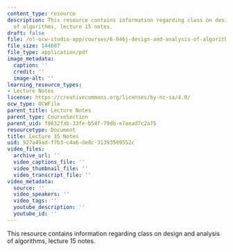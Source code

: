 ```yaml
---
content_type: resource
description: This resource contains information regarding class on design and analysis
  of algorithms, lecture 15 notes.
draft: false
file: /ol-ocw-studio-app/courses/6-046j-design-and-analysis-of-algorithms-spring-2015/927a49adf7b3c4a6de8c31393509552c_MIT6_046JS15_lec15.pdf
file_size: 144607
file_type: application/pdf
image_metadata:
  caption: ''
  credit: ''
  image-alt: ''
learning_resource_types:
- Lecture Notes
license: https://creativecommons.org/licenses/by-nc-sa/4.0/
ocw_type: OCWFile
parent_title: Lecture Notes
parent_type: CourseSection
parent_uid: f0632fab-33fe-b54f-79db-e7aead7c2a75
resourcetype: Document
title: Lecture 15 Notes
uid: 927a49ad-f7b3-c4a6-de8c-31393509552c
video_files:
  archive_url: ''
  video_captions_file: ''
  video_thumbnail_file: ''
  video_transcript_file: ''
video_metadata:
  source: ''
  video_speakers: ''
  video_tags: ''
  youtube_description: ''
  youtube_id: ''
---
```

This resource contains information regarding class on design and analysis of algorithms, lecture 15 notes.